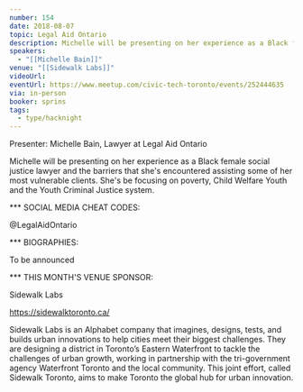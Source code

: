 ```yaml
---
number: 154
date: 2018-08-07
topic: Legal Aid Ontario
description: Michelle will be presenting on her experience as a Black female social justice lawyer and the barriers that she's encountered assisting some of her most vulnerable clients. She's be focusing on poverty, Child Welfare Youth and the Youth Criminal Justice system.
speakers:
  - "[[Michelle Bain]]"
venue: "[[Sidewalk Labs]]"
videoUrl:
eventUrl: https://www.meetup.com/civic-tech-toronto/events/252444635
via: in-person
booker: sprins
tags:
  - type/hacknight
---
```


Presenter: Michelle Bain, Lawyer at Legal Aid Ontario

Michelle will be presenting on her experience as a Black female social justice lawyer and the barriers that she's encountered assisting some of her most vulnerable clients. She's be focusing on poverty, Child Welfare Youth and the Youth Criminal Justice system.

*** SOCIAL MEDIA CHEAT CODES:

@LegalAidOntario 


*** BIOGRAPHIES:

To be announced

*** THIS MONTH'S VENUE SPONSOR:

Sidewalk Labs

https://sidewalktoronto.ca/

Sidewalk Labs is an Alphabet company that imagines, designs, tests, and builds urban innovations to help cities meet their biggest challenges. They are designing a district in Toronto’s Eastern Waterfront to tackle the challenges of urban growth, working in partnership with the tri-government agency Waterfront Toronto and the local community. This joint effort, called Sidewalk Toronto, aims to make Toronto the global hub for urban innovation.

